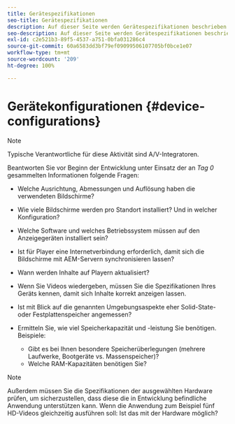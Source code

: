 ```yaml
---
title: Gerätespezifikationen
seo-title: Gerätespezifikationen
description: Auf dieser Seite werden Gerätespezifikationen beschrieben.
seo-description: Auf dieser Seite werden Gerätespezifikationen beschrieben.
exl-id: c2e521b3-89f5-4537-a751-0bfa031286c4
source-git-commit: 60a6583dd3bf79ef09099506107705bf0bce1e07
workflow-type: tm+mt
source-wordcount: '209'
ht-degree: 100%

---
```


# Gerätekonfigurationen {#device-configurations}

>[!NOTE]
>
>Typische Verantwortliche für diese Aktivität sind A/V-Integratoren.

Beantworten Sie vor Beginn der Entwicklung unter Einsatz der an *Tag 0* gesammelten Informationen folgende Fragen:

* Welche Ausrichtung, Abmessungen und Auflösung haben die verwendeten Bildschirme?

* Wie viele Bildschirme werden pro Standort installiert? Und in welcher Konfiguration?

* Welche Software und welches Betriebssystem müssen auf den Anzeigegeräten installiert sein?

* Ist für Player eine Internetverbindung erforderlich, damit sich die Bildschirme mit AEM-Servern synchronisieren lassen?

* Wann werden Inhalte auf Playern aktualisiert?

* Wenn Sie Videos wiedergeben, müssen Sie die Spezifikationen Ihres Geräts kennen, damit sich Inhalte korrekt anzeigen lassen.

* Ist mit Blick auf die genannten Umgebungsaspekte eher Solid-State- oder Festplattenspeicher angemessen?

* Ermitteln Sie, wie viel Speicherkapazität und -leistung Sie benötigen. Beispiele:
   * Gibt es bei Ihnen besondere Speicherüberlegungen (mehrere Laufwerke, Bootgeräte vs. Massenspeicher)?
   * Welche RAM-Kapazitäten benötigen Sie?


>[!NOTE]
>
>Außerdem müssen Sie die Spezifikationen der ausgewählten Hardware prüfen, um sicherzustellen, dass diese die in Entwicklung befindliche Anwendung unterstützen kann. Wenn die Anwendung zum Beispiel fünf HD-Videos gleichzeitig ausführen soll: Ist das mit der Hardware möglich?
